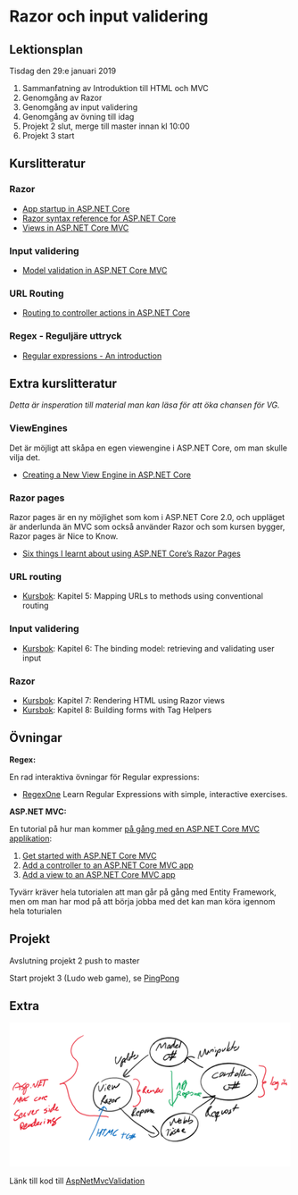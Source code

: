 # Razor och input validering

## Lektionsplan
Tisdag den 29:e januari 2019

1. Sammanfatning av Introduktion till HTML och MVC
1. Genomgång av Razor
1. Genomgång av input validering
1. Genomgång av övning till idag
1. Projekt 2 slut, merge till master innan kl 10:00
1. Projekt 3 start

## Kurslitteratur

### Razor
- [App startup in ASP.NET Core](https://docs.microsoft.com/en-us/aspnet/core/fundamentals/startup?view=aspnetcore-2.2)
- [Razor syntax reference for ASP.NET Core](https://docs.microsoft.com/en-us/aspnet/core/mvc/views/razor?view=aspnetcore-2.2)
- [Views in ASP.NET Core MVC](https://docs.microsoft.com/en-us/aspnet/core/mvc/views/overview?view=aspnetcore-2.2)

### Input validering
- [Model validation in ASP.NET Core MVC](https://docs.microsoft.com/en-us/aspnet/core/mvc/models/validation?view=aspnetcore-2.2)

### URL Routing
- [Routing to controller actions in ASP.NET Core](https://docs.microsoft.com/en-us/aspnet/core/mvc/controllers/routing?view=aspnetcore-2.2)

### Regex - Reguljäre uttryck
- [Regular expressions - An introduction](https://www.aivosto.com/articles/regex.html)

## Extra kurslitteratur
*Detta är insperation till material man kan läsa för att öka chansen för VG.*

### ViewEngines
Det är möjligt att skåpa en egen viewengine i ASP.NET Core, om man skulle vilja det.
- [Creating a New View Engine in ASP.NET Core](https://www.davepaquette.com/archive/2016/11/22/creating-a-new-view-engine-in-asp-net-core.aspx)

### Razor pages
Razor pages är en ny möjlighet som kom i ASP.NET Core 2.0, och uppläget är anderlunda än MVC som också använder Razor och som kursen bygger, Razor pages är Nice to Know.
- [Six things I learnt about using ASP.NET Core’s Razor Pages](https://www.thereformedprogrammer.net/six-things-i-learnt-about-using-asp-net-cores-razor-pages/)

### URL routing
* [Kursbok](book.md): Kapitel 5: Mapping URLs to methods using conventional routing

### Input validering
* [Kursbok](book.md): Kapitel 6: The binding model: retrieving and validating user input

### Razor
* [Kursbok](book.md): Kapitel 7: Rendering HTML using Razor views
* [Kursbok](book.md): Kapitel 8: Building forms with Tag Helpers

## Övningar
**Regex:**

En rad interaktiva övningar för Regular expressions: 
- [RegexOne](https://regexone.com/) Learn Regular Expressions with simple, interactive exercises.

**ASP.NET MVC:**

En tutorial på hur man kommer [på gång med en ASP.NET Core MVC applikation](https://docs.microsoft.com/en-us/aspnet/core/tutorials/first-mvc-app/?view=aspnetcore-2.2):
1. [Get started with ASP.NET Core MVC](https://docs.microsoft.com/en-us/aspnet/core/tutorials/first-mvc-app/start-mvc?view=aspnetcore-2.2&tabs=visual-studio)
1. [Add a controller to an ASP.NET Core MVC app](https://docs.microsoft.com/en-us/aspnet/core/tutorials/first-mvc-app/adding-controller?view=aspnetcore-2.2&tabs=visual-studio)
1. [Add a view to an ASP.NET Core MVC app](https://docs.microsoft.com/en-us/aspnet/core/tutorials/first-mvc-app/adding-view?view=aspnetcore-2.2&tabs=visual-studio)

Tyvärr kräver hela tutorialen att man går på gång med Entity Framework, men om man har mod på att börja jobba med det kan man köra igennom hela toturialen

## Projekt
Avslutning projekt 2 push to master

Start projekt 3 (Ludo web game), se [PingPong](https://yh.pingpong.se/courseId/5928/content.do?id=1953309)

## Extra
![Överblick over MVC](MvcOverview.png)

Länk till kod till [AspNetMvcValidation](https://github.com/PGBFDH18/AspNetMvcValidation)
